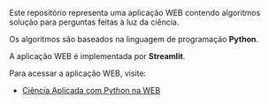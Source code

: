 Este repositório representa uma aplicação WEB contendo algoritmos solução para perguntas feitas à luz da ciência.

Os algoritmos são baseados na linguagem de programação **Python**.

A aplicação WEB é implementada por **Streamlit**.

Para acessar a aplicação WEB, visite:
 - [Ciência Aplicada com Python na WEB](https://share.streamlit.io/cienciaaplicadacompython/cienciaaplicadacompythonnaweb/main)
